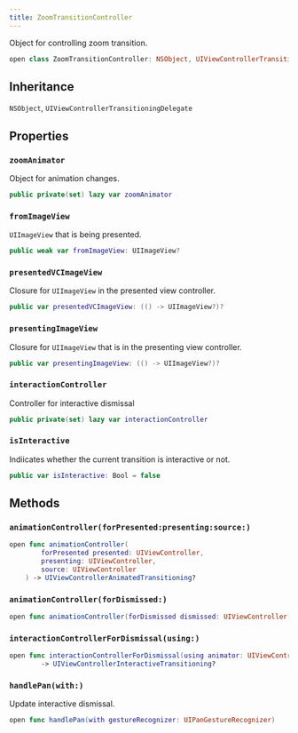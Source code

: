 ```yaml
---
title: ZoomTransitionController
---
```


Object for controlling zoom transition.

``` swift
open class ZoomTransitionController: NSObject, UIViewControllerTransitioningDelegate 
```

## Inheritance

`NSObject`, `UIViewControllerTransitioningDelegate`

## Properties

### `zoomAnimator`

Object for animation changes.

``` swift
public private(set) lazy var zoomAnimator 
```

### `fromImageView`

`UIImageView` that is being presented.

``` swift
public weak var fromImageView: UIImageView?
```

### `presentedVCImageView`

Closure for `UIImageView` in the presented view controller.

``` swift
public var presentedVCImageView: (() -> UIImageView?)?
```

### `presentingImageView`

Closure for `UIImageView` that is in the presenting view controller.

``` swift
public var presentingImageView: (() -> UIImageView?)?
```

### `interactionController`

Controller for interactive dismissal

``` swift
public private(set) lazy var interactionController 
```

### `isInteractive`

Indiicates whether the current transition is interactive or not.

``` swift
public var isInteractive: Bool = false
```

## Methods

### `animationController(forPresented:presenting:source:)`

``` swift
open func animationController(
        forPresented presented: UIViewController,
        presenting: UIViewController,
        source: UIViewController
    ) -> UIViewControllerAnimatedTransitioning? 
```

### `animationController(forDismissed:)`

``` swift
open func animationController(forDismissed dismissed: UIViewController) -> UIViewControllerAnimatedTransitioning? 
```

### `interactionControllerForDismissal(using:)`

``` swift
open func interactionControllerForDismissal(using animator: UIViewControllerAnimatedTransitioning)
        -> UIViewControllerInteractiveTransitioning? 
```

### `handlePan(with:)`

Update interactive dismissal.

``` swift
open func handlePan(with gestureRecognizer: UIPanGestureRecognizer) 
```
